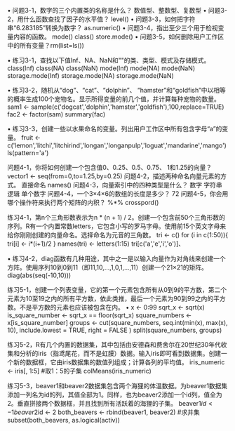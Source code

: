 • 问题3-1，数字的三个内置类的名称是什么？ 数值型、整数型、复数型
• 问题3-2，用什么函数查找了因子的水平值？ level()
• 问题3-3，如何把字符串“6.283185”转换为数字？ as.numeric()
• 问题3-4，指出至少三个用于检视变量内容的函数。 mode()  class() store.mode()
• 问题3-5，如何删除用户工作区中的所有变量？rm(list=ls())

• 练习3-1，查找以下值Inf、NA、NaN和""的类、类型、模式及存储模式。
class(Inf)
class(NA)
class(NaN)
mode(Inf)
mode(NA)
mode(NaN)
storage.mode(Inf)
storage.mode(NA)
storage.mode(NaN)

• 练习3-2，随机从“dog”、“cat”、“dolphin”、 “hamster”和“goldfish”中以相等的概率生成100个宠物名。显示所得变量的前几个值，并计算每种宠物的数量。 
sam1 <- sample(c('dogcat','dolphin','hamster','goldfish'),100,replace=TRUE)
fac2 <- factor(sam)
summary(fac)      

• 练习3-3，创建一些以水果命名的变量。列出用户工作区中所有包含字母“a”的变量。
fruit <- c('lemon','litchi','litchirind','longan','longanpulp','loguat','mandarine','mango')
ls(pattern='a') 

问题4-1，你将如何创建一个包含值0、0.25、0.5、0.75、 1和1.25的向量？ vector1 <- seq(from=0,to=1.25,by=0.25)
问题4-2，描述两种命名向量元素的方式。  直接命名   names()
问题4-3，向量索引中的四种类型是什么？  数字 字符串 逻辑 单个数字 
问题4-4，一个3×4×6的数组的长度是多少？  72
问题4-5，你会用哪个操作符来执行两个矩阵的内积？ %*%  crosspord()

练习4-1，第n个三角形数表示为n * (n + 1) / 2。创建一个包含前50个三角形数的序列。R有一个内置常数letters，它包含小写的罗马字母。使用前15个英文字母来给你刚刚创建的向量命名。选择命名为元音的三角数。 
tri <- c()
for (i in c(1:50)){
  tri[i] <- i*(i+1)/2
}
names(tri) <- letters(1:15)
tri[c('a','e','i','o')]、

• 练习4-2，diag函数有几种用途，其中之一是以输入向量作为对角线来创建一个方阵。使用序列10到0到11（即11,10,...,1,0,1,...,11）创建一个21×21的矩阵。
diag(abs(seq(-10,10)))

练习5-1，创建一个列表变量，它的第一个元素包含所有从0到9的平方数，第二个元素为10至19之内的所有平方数，依此类推，最后一个元素为90到99之内的平方数。不是平方数的元素也应该被包含在内。 • 
x <- 0:99 
sqrt_x <- sqrt(x) 
is_square_number <- sqrt_x == floor(sqrt_x) 
square_numbers <- x[is_square_number] 
groups <- cut(square_numbers, seq.int(min(x), max(x), 10), include.lowest = TRUE, right = FALSE )
split(square_numbers, groups)

练习5-2，R有几个内置的数据集，其中包括由安德森和费舍尔在20世纪30年代收集和分析的iris（指鸢尾花，而不是虹膜）数据。输入iris即可看到数据集。创建一个新的数据框，它由iris数据集的数值列组成；计算各列的平均值。
iris_numeric <- iris[, 1:5] #取1：5的子集
colMeans(iris_numeric)

练习5-3，beaver1和beaver2数据集包含两个海狸的体温数据。为beaver1数据集添加一列名为id的列，其值全部为1。同样，也为beaver2添加一个id列，值全为2。垂直拼接两个数据框，并且找到所有活跃着的海狸的子集。
beaver1$id <- 1 
beaver2$id <- 2 
both_beavers <- rbind(beaver1, beaver2) #求并集
subset(both_beavers, as.logical(activ))
